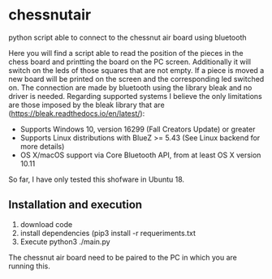 # chessnutair
python script able to connect to the chessnut air board using bluetooth

Here you will find a script able to read the position of the pieces in the chess board and printting the board on the PC screen. Additionally it will switch on the leds of those squares that are not empty. If a piece is moved a new board will  be printed on the screen and the corresponding led switched on.
The connection are made by bluetooth using the library bleak and no driver is needed. Regarding supported systems I believe the only limitations are those imposed by the bleak library that are (https://bleak.readthedocs.io/en/latest/):

 * Supports Windows 10, version 16299 (Fall Creators Update) or greater
 * Supports Linux distributions with BlueZ >= 5.43 (See Linux backend for more details)
 * OS X/macOS support via Core Bluetooth API, from at least OS X version 10.11

So far, I have only tested this shofware in Ubuntu 18.

## Installation and execution
 1. download code
 1. install dependencies (pip3 install -r requeriments.txt
 1. Execute python3 ./main.py
 
 The chessnut air board need to be paired to the PC in which you are running this.
 
